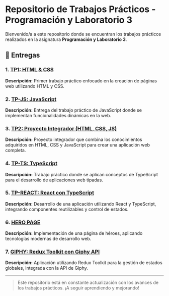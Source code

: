 # Repositorio de Trabajos Prácticos - Programación y Laboratorio 3

Bienvenido/a a este repositorio donde se encuentran los trabajos prácticos realizados en la asignatura **Programación y Laboratorio 3**.

## 📂 Entregas

### 1. [TP1: HTML & CSS](./tp1) 
**Descripción:** Primer trabajo práctico enfocado en la creación de páginas web utilizando HTML y CSS.

### 2. [TP-JS: JavaScript](./tp-js) 
**Descripción:** Entrega del trabajo práctico de JavaScript donde se implementan funcionalidades dinámicas en la web.

### 3. [TP2: Proyecto Integrador (HTML, CSS, JS)](./tp2)
**Descripción:** Proyecto integrador que combina los conocimientos adquiridos en HTML, CSS y JavaScript para crear una aplicación web completa.

### 4. [TP-TS: TypeScript](./tp-ts)
**Descripción:** Trabajo práctico donde se aplican conceptos de TypeScript para el desarrollo de aplicaciones web tipadas.

### 5. [TP-REACT: React con TypeScript](./tp-react)
**Descripción:** Desarrollo de una aplicación utilizando React y TypeScript, integrando componentes reutilizables y control de estados.

### 6. [HERO PAGE](./hero-page)
**Descripción:** Implementación de una página de héroes, aplicando tecnologías modernas de desarrollo web.

### 7. [GIPHY: Redux Toolkit con Giphy API](./giphy)
**Descripción:** Aplicación utilizando Redux Toolkit para la gestión de estados globales, integrada con la API de Giphy.

---

> Este repositorio está en constante actualización con los avances de los trabajos prácticos. ¡A seguir aprendiendo y mejorando!

